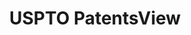 ---
bigquery: https://console.cloud.google.com/bigquery?p=patents-public-data&d=patentsview&page=dataset
citation: Attribution should be given to PatentsView for use, distribution, or derivative
  works.
code: https://github.com/CSSIP-AIR/PatentsView-Code-Snippets/
contributors: USPTO
cost: None
description: 'PatentsView includes US patent data including raw data (summaries, applications,
  pregrant applications), disambugations of inventors and assignees, and inventor
  gender estimates.  Also foreign priority data, # of figures and sheets, and government
  interest statements.'
documentation: https://patentsview.org/query/builder-faqs
last_edit: Mon, 04 Apr 2022 19:02:57 GMT
location: https://patentsview.org/
maintained_by: USPTO
record_creation_timestamp: 12/2/2020 17:20:46
schema_fields: '[''disamb_inventor_id_20170808'', ''citation_id'', ''kind'', ''name_first'',
  ''sector_title'', ''applicant_type'', ''doctype'', ''name'', ''uuid'', ''doc_type'',
  ''disamb_inventor_id_20200331'', ''latin_name'', ''rawassignee_id'', ''latlong'',
  ''disclaimer_date'', ''term_disclaimer'', ''publication_number'', ''disamb_inventor_id_20200630'',
  ''subsection_id'', ''lapse_of_patent'', ''term_grant'', ''rawinventor_id'', ''disamb_assignee_id_20200630'',
  ''withdrawn'', ''rule_47'', ''fname'', ''designation'', ''status'', ''subcategory_id'',
  ''level_two'', ''symbol_position'', ''disamb_inventor_id_20180528'', ''num'', ''name_last'',
  ''length'', ''attribution_status'', ''inventor_id'', ''lawyer_id'', ''state_fips'',
  ''patent_id'', ''location_id'', ''category_id'', ''date'', ''disamb_inventor_id_20181127'',
  ''subclass'', ''title'', ''gi_statement'', ''disamb_assignee_id_20200929'', ''disamb_inventor_id_20191231'',
  ''section'', ''f371_date'', ''term_extension'', ''disamb_inventor_id_20201229'',
  ''type'', ''classification_value'', ''_102_date'', ''mainclass_id'', ''group'',
  ''exemplary'', ''f102_date'', ''disamb_inventor_id_20190312'', ''application_id'',
  ''subclass_id'', ''abstract'', ''classification_data_source'', ''country_transformed'',
  ''organization_id'', ''sequence'', ''reldocno'', ''latitude'', ''disamb_inventor_id_20171003'',
  ''longitude'', ''disamb_inventor_id_20170307'', ''text'', ''state'', ''disamb_assignee_id_20191231'',
  ''organization'', ''disamb_inventor_id_20171226'', ''num_sheets'', ''assignee_id'',
  ''disamb_assignee_id_20190312'', ''filename'', ''city'', ''group_id'', ''number'',
  ''field_title'', ''contract_award_number'', ''county'', ''dependent'', ''level_three'',
  ''id'', ''disamb_assignee_id_20181127'', ''rel_id'', ''disamb_inventor_id_20200929'',
  ''level_one'', ''section_id'', ''classification_status'', ''field_id'', ''ipc_version_indicator'',
  ''male_flag'', ''country'', ''category'', ''series_code'', ''relkind'', ''variety'',
  ''main_group'', ''rawlocation_id'', ''_371_date'', ''male'', ''subgroup_id'', ''disamb_assignee_id_20200331'',
  ''disamb_inventor_id_20190820'', ''num_claims'', ''disamb_assignee_id_20191008'',
  ''action_date'', ''ipc_class'', ''subgroup'', ''deceased'', ''county_fips'', ''disamb_inventor_id_20191008'',
  ''num_figures'', ''classification_level'', ''disamb_assignee_id_20190820'', ''role'',
  ''lname'']'
shortname: patentsview
tags:
- disambiguation
- United States
- gender
terms_of_use: Creative Commons Attribution 4.0 International License.
timeframe: 1963-1999
title: USPTO PatentsView
uuid: cf1780b1-e265-4e49-8d1d-83b9cfe0fd9a
---